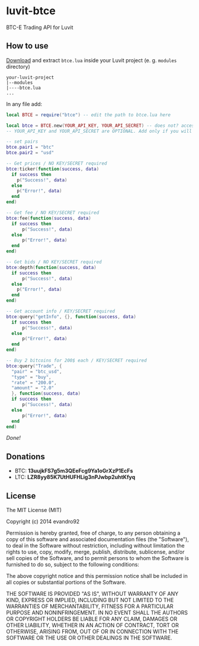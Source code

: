 luvit-btce
==========

BTC-E Trading API for Luvit

How to use
----------

[Download](https://github.com/evandro92/luvit-btce/archive/master.zip) and extract `btce.lua` inside your Luvit project (e. g. `modules` directory)

```
your-luvit-project
|--modules
|----btce.lua
...
```
    
In any file add:

``` lua
local BTCE = require("btce") -- edit the path to btce.lua here

local btce = BTCE.new(YOUR_API_KEY, YOUR_API_SECRET) -- does not? access your btc-e.com profile and click "API keys"
-- YOUR_API_KEY and YOUR_API_SECRET are OPTIONAL. Add only if you will use the "query" function (see below)

-- set pairs
btce.pair1 = "btc"
btce.pair2 = "usd"

-- Get prices / NO KEY/SECRET required
btce:ticker(function(success, data)
  if success then
    p("Success!", data)
  else
    p("Error!", data)
  end
end)

-- Get fee / NO KEY/SECRET required
btce:fee(function(success, data)
  if success then
      p("Success!", data)
  else
      p("Error!", data)
  end
end)

-- Get bids / NO KEY/SECRET required
btce:depth(function(success, data)
  if success then
      p("Success!", data)
  else
    p("Error!", data)
  end
end)

-- Get account info / KEY/SECRET required
btce:query("getInfo", {}, function(success, data)
  if success then
      p("Success!", data)
  else
      p("Error!", data)
  end
end)

-- Buy 2 bitcoins for 200$ each / KEY/SECRET required
btce:query("Trade", {
  "pair" = "btc_usd",
  "type" = "buy",
  "rate" = "200.0",
  "amount" = "2.0"
  }, function(success, data)
  if success then
      p("Success!", data)
  else
      p("Error!", data)
  end
end)
```
    
*Done!*

Donations
---------
*  BTC:		**13uujkFS7g5m3QEeFcg9Ya1oGrXzP1EcFs**
*  LTC:		**LZR8yy85K7UtHUFHLig3nPJwbp2uhtKfyq**


License
-------

The MIT License (MIT)

Copyright (c) 2014 evandro92

Permission is hereby granted, free of charge, to any person obtaining a copy
of this software and associated documentation files (the "Software"), to deal
in the Software without restriction, including without limitation the rights
to use, copy, modify, merge, publish, distribute, sublicense, and/or sell
copies of the Software, and to permit persons to whom the Software is
furnished to do so, subject to the following conditions:

The above copyright notice and this permission notice shall be included in all
copies or substantial portions of the Software.

THE SOFTWARE IS PROVIDED "AS IS", WITHOUT WARRANTY OF ANY KIND, EXPRESS OR
IMPLIED, INCLUDING BUT NOT LIMITED TO THE WARRANTIES OF MERCHANTABILITY,
FITNESS FOR A PARTICULAR PURPOSE AND NONINFRINGEMENT. IN NO EVENT SHALL THE
AUTHORS OR COPYRIGHT HOLDERS BE LIABLE FOR ANY CLAIM, DAMAGES OR OTHER
LIABILITY, WHETHER IN AN ACTION OF CONTRACT, TORT OR OTHERWISE, ARISING FROM,
OUT OF OR IN CONNECTION WITH THE SOFTWARE OR THE USE OR OTHER DEALINGS IN THE
SOFTWARE.
